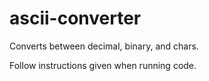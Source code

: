 # ascii-converter
Converts between decimal, binary, and chars.

Follow instructions given when running code.